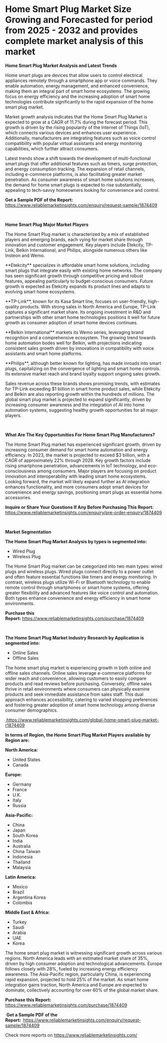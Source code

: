 <p><h1>Home Smart Plug Market Size Growing and Forecasted for period from 2025 - 2032 and provides complete market analysis of this market</h1></p><p><strong>Home Smart Plug Market Analysis and Latest Trends</strong></p>
<p><p>Home smart plugs are devices that allow users to control electrical appliances remotely through a smartphone app or voice commands. They enable automation, energy management, and enhanced convenience, making them an integral part of smart home ecosystems. The growing focus on energy efficiency and the increasing adoption of smart home technologies contribute significantly to the rapid expansion of the home smart plug market.</p><p>Market growth analysis indicates that the Home Smart Plug Market is expected to grow at a CAGR of 11.7% during the forecast period. This growth is driven by the rising popularity of the Internet of Things (IoT), which connects various devices and enhances user experience. Additionally, manufacturers are integrating features such as voice control compatibility with popular virtual assistants and energy monitoring capabilities, which further attract consumers.</p><p>Latest trends show a shift towards the development of multi-functional smart plugs that offer additional features such as timers, surge protection, and energy consumption tracking. The expansion of retail channels, including e-commerce platforms, is also facilitating greater market penetration. As consumer awareness of smart home solutions increases, the demand for home smart plugs is expected to rise substantially, appealing to tech-savvy homeowners looking for convenience and control.</p></p>
<p><strong>Get a Sample PDF of the Report:&nbsp;</strong> <a href="https://www.reliablemarketinsights.com/enquiry/request-sample/1874409?utm_campaign=2390&utm_medium=2&utm_source=Github&utm_content=ia&utm_term=07022025&utm_id=home-smart-plug">https://www.reliablemarketinsights.com/enquiry/request-sample/1874409</a></p>
<p>&nbsp;</p>
<p><strong>Home Smart Plug Major Market Players</strong></p>
<p><p>The Home Smart Plug market is characterized by a mix of established players and emerging brands, each vying for market share through innovation and customer engagement. Key players include Etekcity, TP-Link, Belkin International, and Philips, alongside numerous others like Insteon and Wemo.</p><p>**Etekcity** specializes in affordable smart home solutions, including smart plugs that integrate easily with existing home networks. The company has seen significant growth through competitive pricing and robust features, appealing particularly to budget-conscious consumers. Future growth is expected as Etekcity expands its product lines and adapts to evolving smart home ecosystems.</p><p>**TP-Link**, known for its Kasa Smart line, focuses on user-friendly, high-quality products. With strong sales in North America and Europe, TP-Link captures a significant market share. Its ongoing investment in R&D and partnerships with other smart home technologies positions it well for future growth as consumer adoption of smart home devices continues.</p><p>**Belkin International** markets its Wemo series, leveraging brand recognition and a comprehensive ecosystem. The growing trend towards home automation bodes well for Belkin, with projections indicating consistent sales growth driven by innovations in compatibility with voice assistants and smart home platforms.</p><p>**Philips**, although better known for lighting, has made inroads into smart plugs, capitalizing on the convergence of lighting and smart home controls. Its extensive market reach and brand loyalty support ongoing sales growth.</p><p>Sales revenue across these brands shows promising trends, with estimates for TP-Link exceeding $1 billion in smart home product sales, while Etekcity and Belkin are also reporting growth within the hundreds of millions. The global smart plug market is projected to expand significantly, driven by increasing consumer awareness and the integration of AI into home automation systems, suggesting healthy growth opportunities for all major players.</p></p>
<p>&nbsp;</p>
<p><strong>What Are The Key Opportunities For Home Smart Plug Manufacturers?</strong></p>
<p><p>The Home Smart Plug market has experienced significant growth, driven by increasing consumer demand for smart home automation and energy efficiency. In 2023, the market is projected to exceed $3 billion, with a CAGR of approximately 22% through 2028. Key growth factors include rising smartphone penetration, advancements in IoT technology, and eco-consciousness among consumers. Major players are focusing on product innovation and interoperability with leading smart home ecosystems. Looking forward, the market will likely expand further as AI integration enhances functionality, and more consumers adopt smart devices for convenience and energy savings, positioning smart plugs as essential home accessories.</p></p>
<p><strong>Inquire or Share Your Questions If Any Before Purchasing This Report:</strong> <a href="https://www.reliablemarketinsights.com/enquiry/pre-order-enquiry/1874409?utm_campaign=2390&utm_medium=2&utm_source=Github&utm_content=ia&utm_term=07022025&utm_id=home-smart-plug">https://www.reliablemarketinsights.com/enquiry/pre-order-enquiry/1874409</a></p>
<p>&nbsp;</p>
<p><strong>Market Segmentation</strong></p>
<p><strong>The Home Smart Plug Market Analysis by types is segmented into:</strong></p>
<p><ul><li>Wired Plug</li><li>Wireless Plug</li></ul></p>
<p><p>The Home Smart Plug market can be categorized into two main types: wired plugs and wireless plugs. Wired plugs connect directly to a power outlet and often feature essential functions like timers and energy monitoring. In contrast, wireless plugs utilize Wi-Fi or Bluetooth technology to enable remote control through smartphones or smart home systems, offering greater flexibility and advanced features like voice control and automation. Both types enhance convenience and energy efficiency in smart home environments.</p></p>
<p><strong>Purchase this Report:&nbsp;</strong><a href="https://www.reliablemarketinsights.com/purchase/1874409?utm_campaign=2390&utm_medium=2&utm_source=Github&utm_content=ia&utm_term=07022025&utm_id=home-smart-plug">https://www.reliablemarketinsights.com/purchase/1874409</a></p>
<p>&nbsp;</p>
<p><strong>The Home Smart Plug Market Industry Research by Application is segmented into:</strong></p>
<p><ul><li>Online Sales</li><li>Offline Sales</li></ul></p>
<p><p>The home smart plug market is experiencing growth in both online and offline sales channels. Online sales leverage e-commerce platforms for wider reach and convenience, allowing customers to easily compare products and read reviews before purchasing. Conversely, offline sales thrive in retail environments where consumers can physically examine products and seek immediate assistance from sales staff. This dual approach enhances accessibility, catering to varied shopping preferences and fostering greater adoption of smart home technology among diverse consumer demographics.</p></p>
<p><a href="https://www.reliablemarketinsights.com/global-home-smart-plug-market-r1874409?utm_campaign=2390&utm_medium=2&utm_source=Github&utm_content=ia&utm_term=07022025&utm_id=home-smart-plug">&nbsp;https://www.reliablemarketinsights.com/global-home-smart-plug-market-r1874409</a></p>
<p><strong>In terms of Region, the Home Smart Plug Market Players available by Region are:</strong></p>
<p>
    <p> <strong> North America: </strong>
        <ul>
            <li>United States</li>
            <li>Canada</li>
        </ul>
        </p> 
    <p> <strong> Europe: </strong>
        <ul>
            <li>Germany</li>
            <li>France</li>
            <li>U.K.</li>
            <li>Italy</li>
            <li>Russia</li>
        </ul>
        </p> 
    <p> <strong> Asia-Pacific: </strong>
        <ul>
            <li>China</li>
            <li>Japan</li>
            <li>South Korea</li>
            <li>India</li>
            <li>Australia</li>
            <li>China Taiwan</li>
            <li>Indonesia</li>
            <li>Thailand</li>
            <li>Malaysia</li>
        </ul>
        </p> 
    <p> <strong> Latin America: </strong>
        <ul>
            <li>Mexico</li>
            <li>Brazil</li>
            <li>Argentina Korea</li>
            <li>Colombia</li>
        </ul>
        </p> 
    <p> <strong> Middle East & Africa: </strong>
        <ul>
            <li>Turkey</li>
            <li>Saudi</li>
            <li>Arabia</li>
            <li>UAE</li>
            <li>Korea</li>
        </ul>
    </p>
    </p>
<p><p>The home smart plug market is witnessing significant growth across various regions. North America leads with an estimated market share of 35%, driven by high consumer adoption and technological advancements. Europe follows closely with 28%, fueled by increasing energy efficiency awareness. The Asia-Pacific region, particularly China, is experiencing rapid expansion, projected to hold 25% of the market. As smart home integration gains traction, North America and Europe are expected to dominate, collectively accounting for over 60% of the global market share.</p></p>
<p><strong>Purchase this Report: </strong><a href="https://www.reliablemarketinsights.com/purchase/1874409?utm_campaign=2390&utm_medium=2&utm_source=Github&utm_content=ia&utm_term=07022025&utm_id=home-smart-plug">https://www.reliablemarketinsights.com/purchase/1874409</a></p>
<p>&nbsp;<strong>Get a Sample PDF of the Report:&nbsp;&nbsp;</strong><a href="https://www.reliablemarketinsights.com/enquiry/request-sample/1874409?utm_campaign=2390&utm_medium=2&utm_source=Github&utm_content=ia&utm_term=07022025&utm_id=home-smart-plug">https://www.reliablemarketinsights.com/enquiry/request-sample/1874409</a></p>
<p><strong></strong></p>
<p>Check more reports on <a href="https://www.reliablemarketinsights.com/?utm_campaign=2390&utm_medium=2&utm_source=Github&utm_content=ia&utm_term=07022025&utm_id=home-smart-plug">https://www.reliablemarketinsights.com/</a></p>